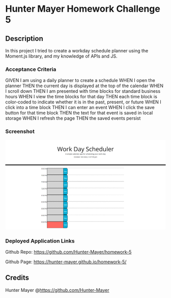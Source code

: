# Hunter Mayer Homework Challenge 5

## Description
In this project I tried to create a workday schedule planner using the Moment.js library, and my knowledge of APIs and JS. 

### Acceptance Criteria
GIVEN I am using a daily planner to create a schedule
WHEN I open the planner
THEN the current day is displayed at the top of the calendar
WHEN I scroll down
THEN I am presented with time blocks for standard business hours
WHEN I view the time blocks for that day
THEN each time block is color-coded to indicate whether it is in the past, present, or future
WHEN I click into a time block
THEN I can enter an event
WHEN I click the save button for that time block
THEN the text for that event is saved in local storage
WHEN I refresh the page
THEN the saved events persist

### Screenshot

![screenshot](/image/screencapture-file-C-Users-Hunter-code-Challenge-5-index-html-2022-10-03-17_40_19%20(1).png)



### Deployed Application Links

Github Repo: https://github.com/Hunter-Mayer/homework-5

Github Page: https://hunter-mayer.github.io/homework-5/

## Credits

Hunter Mayer @https://github.com/Hunter-Mayer
